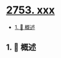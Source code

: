 # [2753. xxx](https://github.com/Tdahuyou/TNotes.leetcode/tree/main/notes/2753.%20xxx)

<!-- region:toc -->

- [1. 📝 概述](#1--概述)

<!-- endregion:toc -->

## 1. 📝 概述
